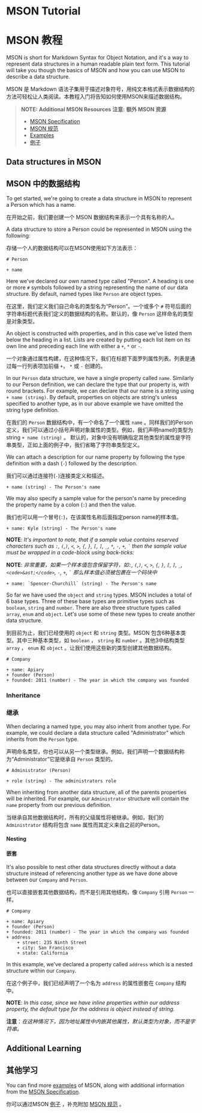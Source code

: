 # MSON Tutorial
# MSON 教程

MSON is short for Markdown Syntax for Object Notation, and it's a way to represent data structures in a human readable plain text form. This tutorial will take you though the basics of MSON and how you can use MSON to describe a data structure.

MSON 是 Markdown 语法子集用于描述对象符号，用纯文本格式表示数据结构的方法可轻松让人类阅读。本教程入门将告知如何使用MSON来描述数据结构。

> **NOTE:** **Additional MSON Resources**
> **注意:** **额外 MSON 资源**
>
> + [MSON Specification](https://github.com/apiaryio/mson/blob/master/MSON%20Specification.md)
> + [MSON 规范](https://github.com/apiaryio/mson/blob/master/MSON%20Specification.md)
> + [Examples](https://github.com/apiaryio/mson#notational-conventions)
> + [例子](https://github.com/apiaryio/mson#notational-conventions)

## Data structures in MSON
## MSON 中的数据结构

To get started, we're going to create a data structure in MSON to represent a Person which has a name.

在开始之前，我们要创建一个 MSON 数据结构来表示一个具有名称的人。

A data structure to store a Person could be represented in MSON using the following:

存储一个人的数据结构可以在MSON使用如下方法表示：

```apib
# Person

+ name
```

Here we've declared our own named type called "Person". A heading is one or more `#` symbols followed by a string representing the name of our data structure. By default, named types like `Person` are object types.

在这里，我们定义我们自己命名的类型名为“Person”。一个或多个 `#` 符号后面的字符串标题代表我们定义的数据结构的名称。默认的，像 `Person` 这样命名的类型是对象类型。

An object is constructed with properties, and in this case we've listed them below the heading in a list. Lists are created by putting each list item on its own line and preceding each line with either a `+`, `*` or `-`.

一个对象通过属性构建，在这种情况下，我们在标题下面罗列属性列表。列表是通过每一行列表项加前缀 `+`， `*` 或 `-` 创建的。

In our `Person` data structure, we have a single property called `name`. Similarly to our Person definition, we can declare the type that our property is, with round brackets. For example, we can declare that our name is a string using `+ name (string)`. By default, properties on objects are string's unless specified to another type, as in our above example we have omitted the string type definition.

在我们的 `Person` 数据结构中，有一个命名了一个属性 `name` 。同样我们的Person定义，我们可以通过小括号声明对象属性的类型。例如，我们声明name的类型为string `+ name (string)` 。 默认的，对象中没有明确指定其他类型的属性是字符串类型，正如上面的例子中，我们省略了字符串类型定义。

We can attach a description for our name property by following the type definition with a dash (`-`) followed by the description.

我们可以通过连接符(`-`)连接类定义和描述。

```apib
+ name (string) - The Person's name
```

We may also specify a sample value for the person's name by preceding the property name by a colon (`:`) and then the value.

我们也可以用一个冒号(`:`)，在该属性名称后面指定person name的样本值。

```apib
+ name: Kyle (string) - The Person's name
```

**NOTE**: *It's important to note, that if a sample value contains reserved characters such as `:`, `(`,`)`, `<`, `>`, `{`, `}`, `[`, `]`, `_`, <code>&ast;</code>, `-`, `+`, `` ` `` then the sample value must be wrapped in a code-block using back-ticks:*

**NOTE**: *非常重要，如果一个样本值包含保留字符，如`:`, `(`,`)`, `<`, `>`, `{`, `}`, `[`, `]`, `_`, `<code>&ast;</code>`, `-`, `+`, `` ` `` 那么样本值必须被包裹在一个码块中*

```apib
+ name: `Spencer-Churchill` (string) - The Person's name
```

So far we have used the `object` and `string` types. MSON includes a total of 6 base types. Three of these base types are primitive types such as `boolean`, `string` and `number`. There are also three structure types called `array`, `enum` and `object`. Let's use some of these new types to create another data structure.

到目前为止，我们已经使用的 `object` 和 `string` 类型。MSON 包含6种基本类型。其中三种基本类型，如 `boolean` ， `string` 和 `number` 。其他3中结构类型 `array` ， `enum` 和 `object` 。让我们使用这些新的类型创建其他数据结构。

```apib
# Company

+ name: Apiary
+ founder (Person)
+ founded: 2011 (number) - The year in which the company was founded
```

### Inheritance
### 继承

When declaring a named type, you may also inherit from another type. For example, we could declare a data structure called "Administrator" which inherits from the `Person` type.

声明命名类型，你也可以从另一个类型继承。例如，我们声明一个数据结构称为“Administrator”它是继承自 `Person` 类型的。

```apib
# Administrator (Person)

+ role (string) - The administrators role
```

When inheriting from another data structure, all of the parents properties will be inherited. For example, our `Administrator` structure will contain the `name` property from our previous definition.

当继承自其他数据结构时，所有的父级属性将被继承。例如，我们的 `Administrator` 结构将包含 `name` 属性而其定义来自之前的Person。

#### Nesting
#### 嵌套

It's also possible to nest other data structures directly without a data structure instead of referencing another type as we have done above between our `Company` and `Person`.

也可以直接嵌套其他数据结构，而不是引用其他结构，像 `Company` 引用 `Person` 一样。

```apib
# Company

+ name: Apiary
+ founder (Person)
+ founded: 2011 (number) - The year in which the company was founded
+ address
    + street: 235 Ninth Street
    + city: San Francisco
    + state: California
```

In this example, we've declared a property called `address` which is a nested structure within our `Company`.

在这个例子中，我们已经声明了一个名为 `address` 的属性嵌套在 `Company` 结构中。

**NOTE**: *In this case, since we have inline properties within our address property, the default type for the address is object instead of string.*

**注意**：*在这种情况下，因为地址属性中内嵌其他属性，默认类型为对象，而不是字符串。*

## Additional Learning
## 其他学习

You can find more [examples](https://github.com/apiaryio/mson#example-1) of MSON, along with additional information from the [MSON Specification](https://github.com/apiaryio/mson/blob/master/MSON%20Specification.md).

你可以通过MSON [例子](https://github.com/apiaryio/mson#example-1) ，补充附加 [MSON 规范](https://github.com/apiaryio/mson/blob/master/MSON%20Specification.md) 。
